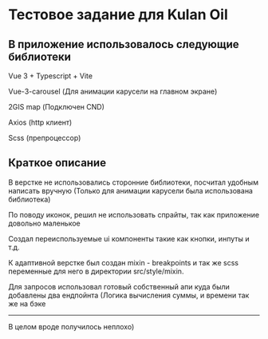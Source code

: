 # Тестовое задание для Kulan Oil

## В приложение использовалось следующие библиотеки

Vue 3 + Typescript + Vite

Vue-3-carousel (Для анимации карусели на главном экране)

2GIS map (Подключен CND)

Axios (http клиент)

Scss (препроцессор)

## Краткое описание

В верстке не использовались сторонние библиотеки, посчитал удобным написать вручную (Только для анимации карусели была использована библиотека)

По поводу иконок, решил не использовать спрайты, так как приложение довольно маленькое

Создал переиспользуемые ui компоненты такие как кнопки, инпуты и т.д. 

К адаптивной верстке был создан mixin - breakpoints и так же scss переменные для него в директории src/style/mixin. 

Для запросов использовал готовый собственный апи куда были добавлены два ендпойнта (Логика вычисления суммы, и времени так же на бэке

---
В целом вроде получилось неплохо)
